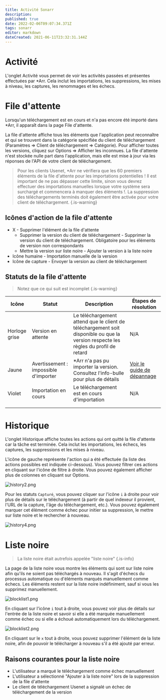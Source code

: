 ```yaml
---
title: Activité Sonarr
description: 
published: true
date: 2022-02-06T09:07:34.371Z
tags: sonarr
editor: markdown
dateCreated: 2021-06-11T23:32:31.144Z
---
```


# Activité

L'onglet Activité vous permet de voir les activités passées et présentes effectuées par \*Arr. Cela inclut les importations, les suppressions, les mises à niveau, les captures, les renommages et les échecs.

# File d'attente

Lorsqu'un téléchargement est en cours et n'a pas encore été importé dans \*Arr, il apparaît dans la page File d'attente.

La file d'attente affiche tous les éléments que l'application peut reconnaître et qui se trouvent dans la catégorie spécifiée du client de téléchargement (Paramètres => Client de téléchargement => Catégorie). Pour afficher toutes les versions, cliquez sur Options => Afficher les inconnues. La file d'attente n'est stockée nulle part dans l'application, mais elle est mise à jour via les réponses de l'API de votre client de téléchargement.

> Pour les clients Usenet, \*Arr ne vérifiera que les 60 premiers éléments de la file d'attente pour les importations potentielles ! Il est important de ne pas dépasser cette limite, sinon vous devrez effectuer des importations manuelles lorsque votre système sera surchargé et commencera à manquer des éléments !.
> La suppression des téléchargements terminés doit également être activée pour votre client de téléchargement. {.is-warning}

## Icônes d'action de la file d'attente

- X - Supprimer l'élément de la file d'attente
  - Supprimer la version du client de téléchargement - Supprimer la version du client de téléchargement. Obligatoire pour les éléments de version non correspondants
  - Mettre la version sur liste noire - Ajouter la version à la liste noire
- Icône humaine - Importation manuelle de la version
- Icône de capture - Envoyer la version au client de téléchargement

## Statuts de la file d'attente

> Notez que ce qui suit est incomplet {.is-warning}

| Icône      | Statut                   | Description                                                                                     | Étapes de résolution                                      |
| ---------- | ------------------------ | ----------------------------------------------------------------------------------------------- | -------------------------------------------------------- |
| Horloge grise | Version en attente          | Le téléchargement attend que le client de téléchargement soit disponible ou que la version respecte les règles du profil de retard | N/A                                                      |
| Jaune     | Avertissement : impossible d'importer | \*Arr n'a pas pu importer la version. Consultez l'info-bulle pour plus de détails                    | [Voir le guide de dépannage](/sonarr/troubleshooting) |
| Violet     | Importation en cours       | Le téléchargement est en cours d'importation                                                                           | N/A                                                      |
|            |                          |                                                                                                 |                                                          |
|            |                          |                                                                                                 |                                                          |

# Historique

L'onglet Historique affiche toutes les actions qui ont quitté la file d'attente car la tâche est terminée. Cela inclut les importations, les échecs, les captures, les suppressions et les mises à niveau.

L'icône de gauche représente l'action qui a été effectuée (la liste des actions possibles est indiquée ci-dessous). Vous pouvez filtrer ces actions en cliquant sur l'icône de filtre à droite. Vous pouvez également afficher plus de colonnes en cliquant sur Options.

![history2.png](/assets/sonarr/history2.png)

Pour les statuts `Capturé`, vous pouvez cliquer sur l'icône `i` à droite pour voir plus de détails sur le téléchargement (à partir de quel indexeur il provient, l'URL de la capture, l'âge du téléchargement, etc.). Vous pouvez également marquer cet élément comme échec pour initier sa suppression, le mettre sur liste noire et le rechercher à nouveau.

![history4.png](/assets/sonarr/history4.png)

# Liste noire

> La liste noire était autrefois appelée "liste noire" {.is-info}

La page de la liste noire vous montre les éléments qui sont sur liste noire afin qu'ils ne soient pas téléchargés à nouveau. Il s'agit d'échecs du processus automatique ou d'éléments marqués manuellement comme échecs. Les éléments restent sur la liste noire indéfiniment, sauf si vous les supprimez manuellement.

![blocklist1.png](/assets/sonarr/blocklist1.png)

En cliquant sur l'icône `i` tout à droite, vous pouvez voir plus de détails sur l'entrée de la liste noire et savoir si elle a été marquée manuellement comme échec ou si elle a échoué automatiquement lors du téléchargement.

![blocklist2.png](/assets/sonarr/blocklist2.png)

En cliquant sur le `x` tout à droite, vous pouvez supprimer l'élément de la liste noire, afin de pouvoir le télécharger à nouveau s'il a été ajouté par erreur.

## Raisons courantes pour la liste noire

- L'utilisateur a marqué le téléchargement comme échec manuellement
- L'utilisateur a sélectionné "Ajouter à la liste noire" lors de la suppression de la file d'attente
- Le client de téléchargement Usenet a signalé un échec de téléchargement de la version